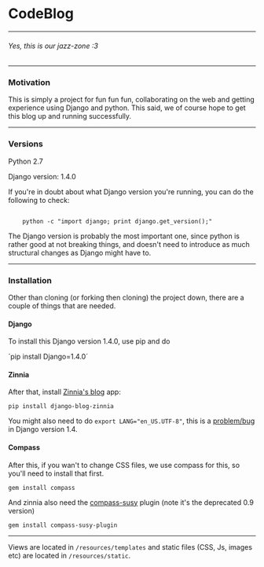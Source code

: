 # CodeBlog #

---

###### Yes, this is our jazz-zone :3 ######

---

### Motivation ###
This is simply a project for fun fun fun, collaborating on the web and getting experience using Django and python. This said, we of course hope to get this blog up and running successfully.

---

### Versions ###
Python 2.7

Django version: 1.4.0

If you're in doubt about what Django version you're running, you can do the following to check:

<code>
    python -c "import django; print django.get_version();"
</code>

The Django version is probably the most important one, since python is rather good at not breaking things, and doesn't need to introduce as much structural changes as Django might have to.

---

### Installation ###

Other than cloning (or forking then cloning) the project down, there are a couple of things that are needed.

#### Django ####
To install this Django version 1.4.0, use pip and do

´pip install Django=1.4.0´


#### Zinnia ####
After that, install [Zinnia's blog](http://django-blog-zinnia.com/documentation/getting-started/install/ "Zinnia's blog") app:

`pip install django-blog-zinnia`

You might also need to do `export LANG="en_US.UTF-8"`, this is a [problem/bug](https://code.djangoproject.com/ticket/16017 "Create superuser fails") in Django version 1.4.

#### Compass ####
After this, if you wan't to change CSS files, we use compass for this, so you'll need to install that first.

`gem install compass`

And zinnia also need the [compass-susy](http://susy.oddbird.net/ "Responsive grids for Compass.") plugin (note it's the deprecated 0.9 version)

`gem install compass-susy-plugin`


---

Views are located in `/resources/templates` and static files (CSS, Js, images etc) are located in `/resources/static`.
